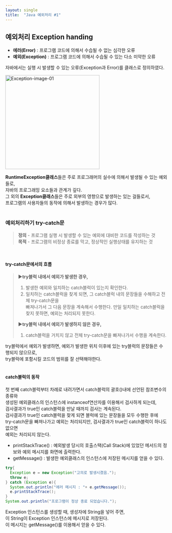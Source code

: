 ```yaml
---
layout: single
title:  "Java 예외처리 #1"
---
```

## 예외처리 Exception handing
- **에러(Error)** : 프로그램 코드에 의해서 수습될 수 없는 심각한 오류
- **예외(Exception)** : 프로그램 코드에 의해서 수습될 수 있는 다소 미약한 오류

자바에서는 실행 시 발생할 수 있는 오류(Exception과 Error)를 클래스로 정의하였다.  

<img width="293" alt="Exception-image-01" src="https://user-images.githubusercontent.com/97990285/154825519-21368238-015d-4598-8d81-3c268d9bf365.png">

**RuntimeException클래스**들은 주로 프로그래머의 실수에 의해서 발생될 수 있는 예외들로,  
자바의 프로그래밍 요소들과 관계가 깊다.  
그 외의 **Exception클래스**들은 주로 외부의 영향으로 발생하는 있는 걸들로서,  
프로그램의 사용자들의 동작에 의해서 발생하는 경우가 많다.  
<br>

### 예외처리하기 try-catch문
> **정의** - 프로그램 실행 시 발생할 수 있는 예외에 대비한 코드를 작성하는 것  
> **목적** - 프로그램의 비정상 종료를 막고, 정상적인 실행상태를 유지하는 것  
<br>

#### try-catch문에서의 흐름
> ▶**try블럭 내에서 예외가 발생한 경우,**  
> 1. 발생한 예외와 일치하는 catch블럭이 있는지 확인한다.  
> 2. 일치하는 catch블럭을 찾게 되면, 그 catch블럭 내의 문장들을 수해하고 전체 try-catch문을  
>   빠져나가서 그 다음 문장을 계속해서 수행한다. 만일 일치하는 catch블럭을 찾지 못하면, 예외는 처리되지 못한다.   
> 
> ▶**try블럭 내에서 예외가 발생하지 않은 경우,**  
> 1. catch블럭을 거치지 않고 전체 try-catch문을 빠져나가서 수행을 계속한다.  

try블럭에서 예외가 발생하면, 예외가 발생한 위치 이후에 있는 try블럭의 문장들은 수행되지 않으므로,  
try블럭에 포함시킬 코드의 범위를 잘 선택해야한다.  
<br>

#### catch블럭의 동작
첫 번째 catch블럭부터 차례로 내려가면서 catch블럭의 괄호()내에 선언된 참조변수의 종류와  
생성된 예외클래스의 인스턴스에 instanceof연산자를 이용해서 검사하게 되는데,  
검사결과가 true인 catch블럭을 만날 때까지 검사는 계속된다.  
검사결과가 true인 catch블럭을 찾게 되면 블럭에 있는 문장들을 모두 수행한 후에  
try-catch문을 빠져나가고 예외는 처리되지만, 검사결과가 true인 catch블럭이 하나도 없으면  
예외는 처리되지 않는다.  

- printStackTrace() : 예외발생 당시의 호출스택(Call Stack)에 있었던 메서드의 정보와 예외 메시지를 화면에 출력한다.
- getMessage() : 발생한 예외클래스의 인스턴스에 저장된 메시지를 얻을 수 있다.  

```java
try{
  Exception e = new Exception("고의로 발생시켰음.");
  throw e;
} catch (Exception e){
  System.out.println("에러 메시지 : "+ e.getMessage());
  e.printStackTrace();
}
System.out.println("프로그램이 정상 종료 되었습니다.");
```  
Exception 인스턴스를 생성할 때, 생성자에 String을 넣어 주면,  
이 String이 Exception 인스턴스에 메시지로 저장된다.  
이 메시지는 getMessage()를 이용해서 얻을 수 있다. 

